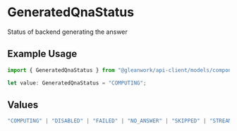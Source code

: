 # GeneratedQnaStatus

Status of backend generating the answer

## Example Usage

```typescript
import { GeneratedQnaStatus } from "@gleanwork/api-client/models/components";

let value: GeneratedQnaStatus = "COMPUTING";
```

## Values

```typescript
"COMPUTING" | "DISABLED" | "FAILED" | "NO_ANSWER" | "SKIPPED" | "STREAMING" | "SUCCEEDED" | "TIMEOUT"
```
